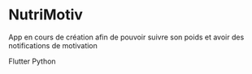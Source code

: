 # NutriMotiv

App en cours de création afin de pouvoir suivre son poids et avoir des notifications de motivation

Flutter Python
